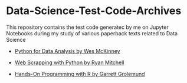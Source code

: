 # Data-Science-Test-Code-Archives
This repository contains the test code generatec by me on Jupyter Notebooks during my study of various paperback texts related to Data Science 

* [Python for Data Analysis by Wes McKinney](http://shop.oreilly.com/product/0636920023784.do)

* [Web Scrapping with Python by Ryan Mitchell](http://shop.oreilly.com/product/0636920078067.do)

* [Hands-On Programming with R by Garrett Grolemund](https://rstudio-education.github.io/hopr/index.html)
